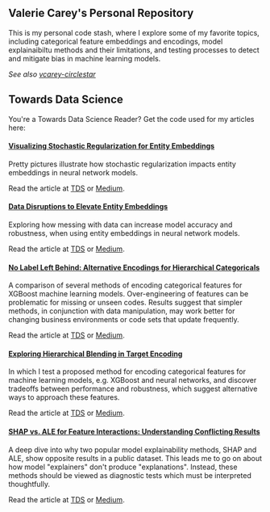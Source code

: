 ## Valerie Carey's Personal Repository 

This is my personal code stash, where I explore some of my favorite topics, including categorical feature embeddings and encodings, model explainaibiltu methods and their limitations, and testing processes to detect and mitigate bias in machine learning models.

*See also [vcarey-circlestar](https://github.com/vcarey-circlestar)*

## Towards Data Science 

You're a  Towards Data Science Reader?  Get the code used for my articles here:

#### [Visualizing Stochastic Regularization for Entity Embeddings](https://github.com/vla6/Blog_naics_nn/tree/main/_A_embeddings)

Pretty pictures illustrate how stochastic regularization impacts entity embeddings in neural network models.

Read the article at [TDS](https://towardsdatascience.com/visualizing-stochastic-regularization-for-entity-embeddings-c0109ced4a3a/) or [Medium](https://medium.com/data-science/visualizing-stochastic-regularization-for-entity-embeddings-c0109ced4a3a).

#### [Data Disruptions to Elevate Entity Embeddings](https://github.com/vla6/Blog_naics_nn)

Exploring how messing with data can increase model accuracy and robustness, when using entity embeddings in neural network models.

Read the article at [TDS](https://towardsdatascience.com/data-disruptions-to-elevate-entity-embeddings-b1ddf86a3c95/) or [Medium](https://towardsdatascience.com/data-disruptions-to-elevate-entity-embeddings-b1ddf86a3c95).


#### [No Label Left Behind: Alternative Encodings for Hierarchical Categoricals](https://github.com/vla6/Blog_gnn_naics/tree/main/A_target_count_encoding)

A comparison of several methods of encoding categorical features for XGBoost machine learning models.  Over-engineering of features can be problematic for missing or unseen codes.  Results suggest that simpler methods, in conjunction with data manipulation, may work better for changing business environments or code sets that update frequently. 

Read the article at [TDS](https://towardsdatascience.com/no-label-left-behind-alternative-encodings-for-hierarchical-categoricals-d1bcf00afc37/) or [Medium](https://medium.com/data-science/no-label-left-behind-alternative-encodings-for-hierarchical-categoricals-d1bcf00afc37).

#### [Exploring Hierarchical Blending in Target Encoding](https://github.com/vla6/Blog_gnn_naics)

In which I test a proposed method for encoding categorical features for machine learning models, e.g. XGBoost and neural networks, and discover tradeoffs between performance and robustness, which suggest alternative ways to approach these features.

Read the article at [TDS](https://medium.com/data-science/exploring-hierarchical-blending-in-target-encoding-fea4c59b305b) or [Medium](https://medium.com/data-science/no-label-left-behind-alternative-encodings-for-hierarchical-categoricals-d1bcf00afc37).

#### [SHAP vs. ALE for Feature Interactions: Understanding Conflicting Results](https://github.com/vla6/Blog_gnn_naics)

A deep dive into why two popular model explainability methods, SHAP and ALE, show opposite results in a public dataset.  This leads me to go on about how model "explainers" don't produce "explanations".  Instead, these methods should be viewed as diagnostic tests which must be interpreted thoughtfully.

Read the article at [TDS](https://towardsdatascience.com/shap-vs-ale-for-feature-interactions-understanding-conflicting-results-ac506149f678/) or [Medium](hhttps://medium.com/data-science/shap-vs-ale-for-feature-interactions-understanding-conflicting-results-ac506149f678).


<!--
**vla6/vla6** is a ✨ _special_ ✨ repository because its `README.md` (this file) appears on your GitHub profile.

Here are some ideas to get you started:

- 🔭 I’m currently working on ...
- 🌱 I’m currently learning ...
- 👯 I’m looking to collaborate on ...
- 🤔 I’m looking for help with ...
- 💬 Ask me about ...
- 📫 How to reach me: ...
- 😄 Pronouns: ...
- ⚡ Fun fact: ...
-->
